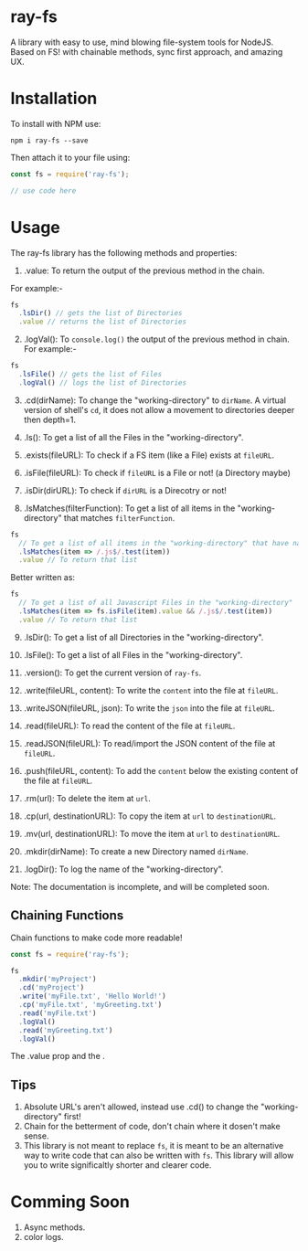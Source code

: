 # ray-fs
A library with easy to use, mind blowing file-system tools for NodeJS. Based on FS! with chainable methods, sync first approach, and amazing UX.

# Installation
To install with NPM use:
```
npm i ray-fs --save
```

Then attach it to your file using:
```javascript
const fs = require('ray-fs');

// use code here
```

# Usage
The ray-fs library has the following methods and properties:
1. .value: To return the output of the previous method in the chain.

For example:-
```javascript
fs
  .lsDir() // gets the list of Directories
  .value // returns the list of Directories
```

2. .logVal(): To `console.log()` the output of the previous method in chain.
For example:-
```javascript
fs
  .lsFile() // gets the list of Files
  .logVal() // logs the list of Directories
```

3. .cd(dirName): To change the "working-directory" to `dirName`. A virtual version of shell's `cd`, it does not allow a movement to directories deeper then depth=1. 

4. .ls(): To get a list of all the Files in the "working-directory".

5. .exists(fileURL): To check if a FS item (like a File) exists at `fileURL`.

6. .isFile(fileURL): To check if `fileURL` is a File or not! (a Directory maybe)

7. .isDir(dirURL): To check if `dirURL` is a Direcotry or not!

8. .lsMatches(filterFunction): To get a list of all items in the "working-directory" that matches `filterFunction`.

```javascript
fs
  // To get a list of all items in the "working-directory" that have names ending in ".js"
  .lsMatches(item => /.js$/.test(item))
  .value // To return that list
```

Better written as:

```javascript
fs
  // To get a list of all Javascript Files in the "working-directory"
  .lsMatches(item => fs.isFile(item).value && /.js$/.test(item))
  .value // To return that list
```

9. .lsDir(): To get a list of all Directories in the "working-directory".

10. .lsFile(): To get a list of all Files in the "working-directory".

11. .version(): To get the current version of `ray-fs`.

12. .write(fileURL, content): To write the `content` into the file at `fileURL`.

13. .writeJSON(fileURL, json): To write the `json` into the file at `fileURL`.

14. .read(fileURL): To read the content of the file at `fileURL`.

15. .readJSON(fileURL): To read/import the JSON content of the file at `fileURL`.

15. .push(fileURL, content): To add the `content` below the existing content of the file at `fileURL`.

16. .rm(url):  To delete the item at `url`.

17. .cp(url, destinationURL): To copy the item at `url` to `destinationURL`.

18. .mv(url, destinationURL): To move the item at `url` to `destinationURL`.

19. .mkdir(dirName): To create a new Directory named `dirName`.

20. .logDir(): To log the name of the "working-directory".

Note: The documentation is incomplete, and will be completed soon.

## Chaining Functions
Chain functions to make code more readable!

```javascript
const fs = require('ray-fs');

fs
  .mkdir('myProject')
  .cd('myProject')
  .write('myFile.txt', 'Hello World!')
  .cp('myFile.txt', 'myGreeting.txt')
  .read('myFile.txt')
  .logVal()
  .read('myGreeting.txt')
  .logVal()

```
The .value prop and the .


## Tips
1. Absolute URL's aren't allowed, instead use .cd() to change the "working-directory" first!
2. Chain for the betterment of code, don't chain where it dosen't make sense.
3. This library is not meant to replace `fs`, it is meant to be an alternative way to write code that can also be written with `fs`. This library will allow you to write significaltly shorter and clearer code.

# Comming Soon
1. Async methods.
2. color logs.

